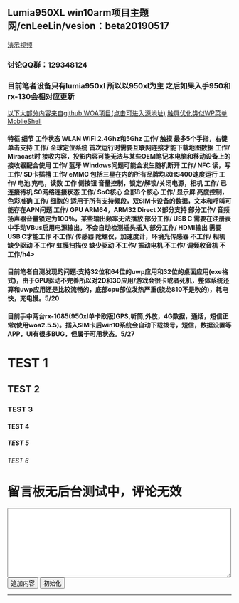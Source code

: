 ## Lumia950XL win10arm项目主题网/cnLeeLin/vesion：beta20190517

<a href="https://www.bilibili.com/video/av51168084/">演示视频</a>
<h3>讨论QQ群：129348124</h3>
<h3>目前笔者设备只有lumia950xl 所以以950xl为主 之后如果入手950和rx-130会相对应更新</h3>
<a href="https://github.com/WOA-Project/MSM8994-8992-NT-ARM64-Drivers">以下大部分内容来自github WOA项目(点击可进入源地址)</a>
<a href="https://github.com/ADeltaX/MobileShell/releases/tag/r709">触屏优化类似WP菜单MoblieShell</a>
<h4>特征	细节	工作状态
WLAN	WiFi 2.4Ghz和5Ghz	工作/
触摸	最多5个手指，右键单击支持	工作/
全球定位系统	首次运行时需要互联网连接才能下载地图数据	工作/
Miracast时	接收内容，投影内容可能无法与某些OEM笔记本电脑和移动设备上的接收器配合使用	工作/
蓝牙	Windows问题可能会发生随机断开	工作/
NFC	读，写	工作/
SD卡插槽		工作/
eMMC	包括三星在内的所有品牌均以HS400速度运行	工作/
电池	充电，读数	工作
侧按钮	音量控制，锁定/解锁/关闭电源，相机	工作/
已连接待机	S0网络连接状态	工作/
SoC核心	全部8个核心	工作/
显示屏	亮度控制，色彩准确	工作/
细胞的	适用于所有支持频段，双SIM卡设备的数据，文本和呼叫可能存在APN问题	工作/
GPU	ARM64，ARM32 Direct X部分支持	部分工作/
音频	扬声器音量锁定为100％，某些输出频率无法播放	部分工作/
USB C	需要在注册表中手动VBus启用电源输出，不会自动检测插头插入	部分工作/
HDMI输出	需要USB C才能工作	不工作/
传感器	陀螺仪，加速度计，环境光传感器	不工作/
相机	缺少驱动	不工作/
虹膜扫描仪	缺少驱动	不工作/
振动电机		不工作/
调频收音机		不工作/h4>
    
<h4>目前笔者自测发现的问题:支持32位和64位的uwp应用和32位的桌面应用(exe格式)，由于GPU驱动不完善所以对2D和3D应用/游戏会很卡或者死机，整体系统还算和uwp应用还是比较流畅的，底部cpu部位发热严重(骁龙810不是吹的)，耗电快，充电慢。5/20</h4>
<h4>目前手中两台rx-1085(950xl单卡欧版)GPS,听筒,外放，4G数据，通话，短信正常(使用woa2.5.5)。插入SIM卡后win10系统会自动下载拨号，短信，数据设置等APP，UI有很多BUG，但属于可用状态。5/27</h4>


<h1>TEST 1</h1>
<h2>TEST 2</h2>
<h3>TEST 3</h3>
<h4>TEST 4</h4>
<h5>TEST 5</h5>
<h6>TEST 6</h6>


<!DOCTYPE html>
<html>
    <head>
        <meta charset="UTF-8">
        <title></title>
    </head>
    <body>
        <h1>留言板无后台测试中，评论无效</h1>
        <textarea id="memo" cols="60" rows="10"></textarea>
        <input type="button" value="追加内容" onclick="saveStorage('memo')" />
        <input type="button" value="初始化" onclick="clearStorage('msg')" />
        <hr />
        <p id="msg"></p>
        <script type="text/javascript">

            function saveStorage(id) {
                //获取textarea的value值
                var data = document.getElementById(id).value;
                //获取当前时间戳
                var time = new Date().getTime();
                //将时间戳作为键值，textarea的value值作为键值的内容保存在本地数据库
                localStorage.setItem(time,data);
                //保存成功后提示成功
                console.log("数据已保存");
                //设置loadStorage函数的传参（ID值）
                loadStorage('msg');
            }

            function loadStorage(id) {
                var result = '<table border="1">';
                //遍历本地数据所有内容
                for(var i = 0; i < localStorage.length; i++) {
                    //获取每一条新增的键值
                    var kes = localStorage.key(i);
                    //获取新增键值的内容
                    var value = localStorage.getItem(kes);
                    //获取时间对象
                    var date = new Date();
                    //将时间戳转化为正常时间 Mon Jun 19 1972 11:12:44 GMT+0800 (中国标准时间) 的格式
                    date.setTime(kes);
                    //将转化后的内容变成字符串
                    var datestr = date.toGMTString();
                    //将所有新增内容添加到result变量中
                    result += '<tr><td>' + value + '</td><td>' + datestr + '</td></tr>'
                }
                result += '</table>';
                var target = document.getElementById(id);
                //将所有内容添加到元素中显示
                target.innerHTML = result;

            }

            function clearStorage() {
                //清除本地储存所有内容
                localStorage.clear();  
                console.log("清除完毕");
            }

        </script>
    </body>
</html>


